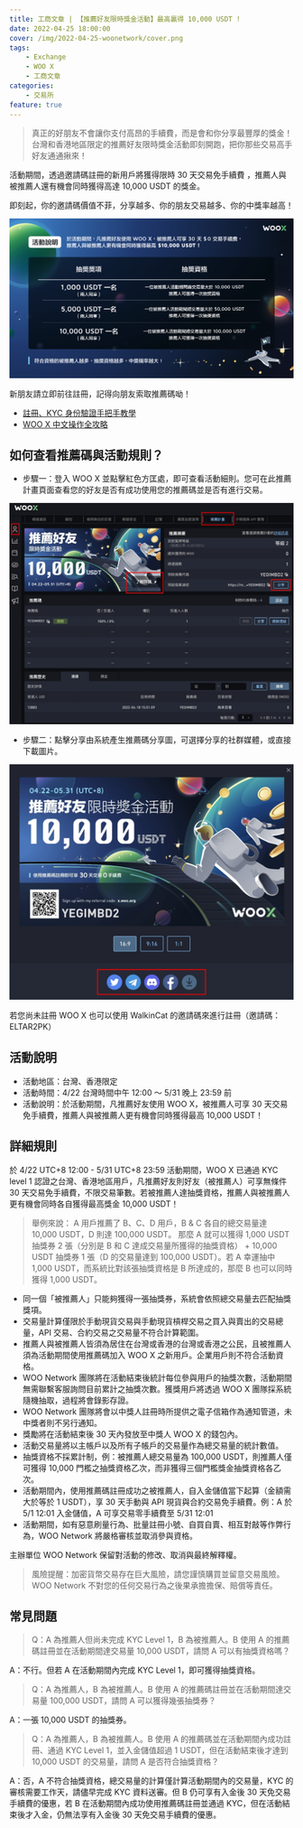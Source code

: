 ```yaml
---
title: 工商文章 | 【推薦好友限時獎金活動】最高贏得 10,000 USDT !
date: 2022-04-25 18:00:00
cover: /img/2022-04-25-woonetwork/cover.png
tags:
    - Exchange
    - WOO X
    - 工商文章
categories:
    - 交易所
feature: true
---
```

> 真正的好朋友不會讓你支付高昂的手續費，而是會和你分享最豐厚的獎金！台灣和香港地區限定的推薦好友限時獎金活動即刻開跑，把你那些交易高手好友通通揪來！

活動期間，透過邀請碼註冊的新用戶將獲得限時 30 天交易免手續費 ，推薦人與被推薦人還有機會同時獲得高達 10,000 USDT 的獎金。

即刻起，你的邀請碼價值不菲，分享越多、你的朋友交易越多、你的中獎率越高！

<img src="/img/2022-04-25-woonetwork/1.png">

新朋友請立即前往註冊，記得向朋友索取推薦碼呦！

- [註冊、KYC 身份驗證手把手教學](https://medium.com/@WOONetwork.tw/%E9%80%A3%E6%96%B0%E6%89%8B%E9%83%BD%E7%9C%8B%E5%BE%97%E6%87%82-%E4%BD%8E%E8%87%B3%E9%9B%B6%E6%89%8B%E7%BA%8C%E8%B2%BB%E4%BA%A4%E6%98%93%E6%89%80-woo-x-%E6%89%8B%E6%8A%8A%E6%89%8B%E8%A8%BB%E5%86%8A%E6%95%99%E5%AD%B8-13b059380a02)
- [WOO X 中文操作全攻略](https://medium.com/@WOONetwork.tw/woo-x-%E4%B8%AD%E6%96%87%E6%93%8D%E4%BD%9C%E5%85%A8%E6%94%BB%E7%95%A5-308129fadc2f)


## 如何查看推薦碼與活動規則？
- 步驟一：登入 WOO X 並點擊紅色方匡處，即可查看活動細則。您可在此推薦計畫頁面查看您的好友是否有成功使用您的推薦碼並是否有進行交易。

<img src="/img/2022-04-25-woonetwork/2.jpg">

- 步驟二：點擊分享由系統產生推薦碼分享圖，可選擇分享的社群媒體，或直接下載圖片。

<img src="/img/2022-04-25-woonetwork/3.jpg">

若您尚未註冊 WOO X 也可以使用 WalkinCat 的邀請碼來進行註冊（邀請碼：ELTAR2PK）

## 活動說明
- 活動地區：台灣、香港限定
- 活動時間：4/22 台灣時間中午 12:00 ～ 5/31 晚上 23:59 前
- 活動說明：於活動期間，凡推薦好友使用 WOO X，被推薦人可享 30 天交易免手續費，推薦人與被推薦人更有機會同時獲得最高 10,000 USDT！

## 詳細規則
於 4/22 UTC+8 12:00 - 5/31 UTC+8 23:59 活動期間，WOO X 已通過 KYC level 1 認證之台灣、香港地區用戶，凡推薦好友則好友（被推薦人）可享無條件 30 天交易免手續費，不限交易筆數。若被推薦人達抽獎資格，推薦人與被推薦人更有機會同時各自獲得最高獎金 10,000 USDT！

> 舉例來說：
> A 用戶推薦了 B、C、D 用戶，B & C 各自的總交易量達 10,000 USDT，D 則達 100,000 USDT。
> 那麼 A 就可以獲得 1,000 USDT 抽獎券 2 張（分別是 B 和 C 達成交易量所獲得的抽獎資格） + 10,000 USDT 抽獎券 1 張（D 的交易量達到 100,000 USDT）。若 A 幸運抽中 1,000 USDT，而系統比對該張抽獎資格是 B 所達成的，那麼 B 也可以同時獲得 1,000 USDT。

- 同一個「被推薦人」只能夠獲得一張抽獎券，系統會依照總交易量去匹配抽獎獎項。
- 交易量計算僅限於手動現貨交易與手動現貨槓桿交易之買入與賣出的交易總量，API 交易、合約交易之交易量不符合計算範圍。
- 推薦人與被推薦人皆須為居住在台灣或香港的台灣或香港之公民，且被推薦人須為活動期間使用推薦碼加入 WOO X 之新用戶。企業用戶則不符合活動資格。
- WOO Network 團隊將在活動結束後統計每位參與用戶的抽獎次數，活動期間無需聯繫客服詢問目前累計之抽獎次數。獲獎用戶將透過 WOO X 團隊採系統隨機抽取，過程將會錄影存證。
- WOO Network 團隊將會以中獎人註冊時所提供之電子信箱作為通知管道，未中獎者則不另行通知。
- 獎勵將在活動結束後 30 天內發放至中獎人 WOO X 的錢包內。
- 活動交易量將以主帳戶以及所有子帳戶的交易量作為總交易量的統計數值。
- 抽獎資格不採累計制，例：被推薦人總交易量為 100,000 USDT，則推薦人僅可獲得 10,000 門檻之抽獎資格乙次，而非獲得三個門檻獎金抽獎資格各乙次。
- 活動期間內，使用推薦碼註冊成功之被推薦人，自入金儲值當下起算（金額需大於等於 1 USDT），享 30 天手動與 API 現貨與合約交易免手續費。例：A 於 5/1 12:01 入金儲值，A 可享交易零手續費至 5/31 12:01
- 活動期間，如有惡意刷量行為、批量註冊小號、自買自賣、相互對敲等作弊行為，WOO Network 將嚴格審核並取消參與資格。

主辦單位 WOO Network 保留對活動的修改、取消與最終解釋權。

> 風險提醒：加密貨幣交易存在巨大風險，請您謹慎購買並留意交易風險。WOO Network 不對您的任何交易行為之後果承擔擔保、賠償等責任。

## 常見問題
> Q：A 為推薦人但尚未完成 KYC Level 1，B 為被推薦人。B 使用 A 的推薦碼註冊並在活動期間達交易量 10,000 USDT，請問 A 可以有抽獎資格嗎？

A：不行。但若 A 在活動期間內完成 KYC Level 1，即可獲得抽獎資格。

> Q：A 為推薦人，B 為被推薦人。B 使用 A 的推薦碼註冊並在活動期間達交易量 100,000 USDT，請問 A 可以獲得幾張抽獎券？

A：一張 10,000 USDT 的抽獎券。

> Q：A 為推薦人，B 為被推薦人。B 使用 A 的推薦碼並在活動期間內成功註冊、通過 KYC Level 1，並入金儲值超過 1 USDT，但在活動結束後才達到 10,000 USDT 的交易量，請問 A 是否符合抽獎資格？

A：否，A 不符合抽獎資格，總交易量的計算僅計算活動期間內的交易量，KYC 的審核需要工作天，請儘早完成 KYC 資料送審。但 B 仍可享有入金後 30 天免交易手續費的優惠，若 B 在活動期間內成功使用推薦碼註冊並通過 KYC，但在活動結束後才入金，仍無法享有入金後 30 天免交易手續費的優惠。